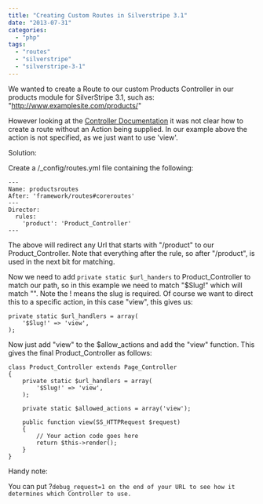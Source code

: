 ```yaml
---
title: "Creating Custom Routes in Silverstripe 3.1"
date: "2013-07-31"
categories: 
  - "php"
tags: 
  - "routes"
  - "silverstripe"
  - "silverstripe-3-1"
---
```


We wanted to create a Route to our custom Products Controller in our products module for SilverStripe 3.1, such as: "http://www.examplesite.com/products/<product-slug>"

However looking at the [Controller Documentation](http://doc.silverstripe.org/framework/en/3.1/topics/controller "Controller Documentation") it was not clear how to create a route without an Action being supplied. In our example above the action is not specified, as we just want to use 'view'.

<!--more-->

Solution:

Create a <module-name>/\_config/routes.yml file containing the following:

```
---
Name: productsroutes
After: 'framework/routes#coreroutes'
---
Director:
  rules:
    'product': 'Product_Controller'
---
```

The above will redirect any Url that starts with "/product" to our Product\_Controller. Note that everything after the rule, so after "/product", is used in the next bit for matching.

Now we need to add `private static $url_handers` to Product\_Controller to match our path, so in this example we need to match "$Slug!" which will match "<product-slug>". Note the ! means the slug is required. Of course we want to direct this to a specific action, in this case "view", this gives us:

```
private static $url_handlers = array(
    '$Slug!' => 'view',
);
```

Now just add "view" to the $allow\_actions and add the "view" function. This gives the final Product\_Controller as follows:

```
class Product_Controller extends Page_Controller
{
    private static $url_handlers = array(
        '$Slug!' => 'view',
    );

    private static $allowed_actions = array('view');

    public function view(SS_HTTPRequest $request)
    {
        // Your action code goes here
        return $this->render();
    }
}
```

Handy note:

You can put ?`debug_request=1 on the end of your URL to see how it determines which Controller to use.`
